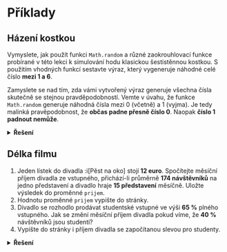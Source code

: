 # Příklady

## Házení kostkou

Vymyslete, jak použít funkci `Math.random` a různé zaokrouhlovací funkce probírané v této lekci k simulování hodu klasickou šestistěnnou kostkou. S použitím vhodných funkcí sestavte výraz, který vygeneruje náhodné celé číslo **mezi 1 a 6**.

Zamyslete se nad tím, zda vámi vytvořený výraz generuje všechna čísla skutečně se stejnou pravděpodobností. Vemte v úvahu, že funkce `Math.random` generuje náhodná čísla mezi 0 (včetně) a 1 (vyjma). Je tedy malinká pravěpodobnost, že **občas padne přesně číslo 0**. Naopak **číslo 1 padnout nemůže**.

<details>
<summary><b>Řešení</b></summary>

Tady zatím nic není :)

</details>

## Délka filmu

1. Jeden lístek do divadla :i[Pěst na oko] stojí **12 euro**. Spočítejte měsíční příjem divadla ze vstupného, přichází-li průměrně **174 návštěvníků** na jedno představení a divadlo hraje **15 představení** měsíčně. Uložte výsledek do proměnné `prijem`.
1. Hodnotu proměnné `prijem` vypište do stránky.
1. Divadlo se rozhodlo prodávat studentské vstupné ve výši **65 %** plného vstupného. Jak se změní měsíční příjem divadla pokud víme, že **40 %** návštěvníků jsou studenti?
1. Vypište do stránky i příjem divadla se započítanou slevou pro studenty.


<details>
<summary><b>Řešení</b></summary>

Tady zatím nic není :)

</details>

